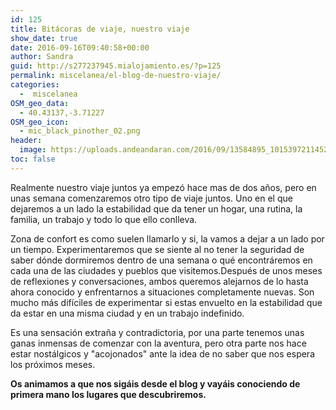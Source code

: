 ```yaml
---
id: 125
title: Bitácoras de viaje, nuestro viaje
show_date: true
date: 2016-09-16T09:40:58+00:00
author: Sandra
guid: http://s277237945.mialojamiento.es/?p=125
permalink: miscelanea/el-blog-de-nuestro-viaje/
categories:
  -  miscelanea
OSM_geo_data:
  - 40.43137,-3.71227
OSM_geo_icon:
  - mic_black_pinother_02.png
header:
  image: https://uploads.andeandaran.com/2016/09/13584895_10153972114527885_1796368191447644206_o.jpg
toc: false
---
```


  
Realmente nuestro viaje juntos ya empezó hace mas de dos años, pero en unas semana comenzaremos otro tipo de viaje juntos. Uno en el que dejaremos a un lado la estabilidad que da tener un hogar, una rutina, la familia, un trabajo y todo lo que ello conlleva.



Zona de confort es como suelen llamarlo y si, la vamos a dejar a un lado por un tiempo. Experimentaremos que se siente al no tener la seguridad de saber dónde dormiremos dentro de una semana o qué encontráremos en cada una de las ciudades y pueblos que visitemos.Después de unos meses de reflexiones y conversaciones, ambos queremos alejarnos de lo hasta ahora conocido y enfrentarnos a situaciones completamente nuevas. Son mucho más difíciles de experimentar si estas envuelto en la estabilidad que da estar en una misma ciudad y en un trabajo indefinido.


Es una sensación extraña y contradictoria, por una parte tenemos unas ganas inmensas de comenzar con la aventura, pero otra parte nos hace estar nostálgicos y "acojonados" ante la idea de no saber que nos espera los próximos meses.


**Os animamos a que nos sigáis desde el blog y vayáis conociendo de primera mano los lugares que descubriremos.**



